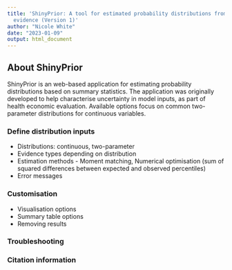 ```yaml
---
title: 'ShinyPrior: A tool for estimated probability distributions from published
  evidence (Version 1)'
author: "Nicole White"
date: "2023-01-09"
output: html_document
---
```


## About ShinyPrior

ShinyPrior is an web-based application for estimating probability distributions based on summary statistics. The application was originally developed to help characterise uncertainty in model inputs, as part of health economic evaluation. Available options focus on common two-parameter distributions for continuous variables.


### Define distribution inputs

* Distributions: continuous, two-parameter
* Evidence types depending on distribution
* Estimation methods - Moment matching, Numerical optimisation (sum of squared differences between expected and observed percentiles) 
* Error messages

### Customisation

* Visualisation options
* Summary table options
* Removing results

### Troubleshooting

### Citation information



